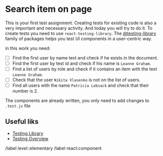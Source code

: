 # Search item on page

This is your first test assignment. Creating tests for existing code is also a very important and necessary activity. And today you will try to do it. To create tests you need to use `react-testing-library`. The [@testing-library](https://www.npmjs.com/org/testing-library) family of packages helps you test UI components in a user-centric way.

in this work you need:

- [ ] Find the first user by name text and check if he exists in the document.
- [ ] Find the first user by test id and check if his name is `Leanne Graham`.
- [ ] Find a list of users by role and check if it contains an item with the text `Leanne Graham`.
- [ ] Сheck that the user `Nikita Vlasenko` is not on the list of users.
- [ ] Find all users with the name `Patricia Lebsack` and check that their number is 2.

The components are already written, you only need to add changes to `.test.js` file

## Useful liks

- [Testing Library](https://testing-library.com/docs/queries/about)
- [Testing Overview](https://legacy.reactjs.org/docs/testing.html)

/label level::elementary
/label react:component
